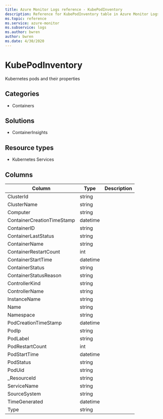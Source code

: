 ```yaml
---
title: Azure Monitor Logs reference - KubePodInventory
description: Reference for KubePodInventory table in Azure Monitor Logs.
ms.topic: reference
ms.service: azure-monitor
ms.subservice: logs
ms.author: bwren
author: bwren
ms.date: 4/30/2020
---
```


# KubePodInventory

 Kubernetes pods and their properties

## Categories

- Containers
## Solutions

- ContainerInsights
## Resource types

- Kubernetes Services




## Columns

|Column|Type|Description|
|---|---|---|
|ClusterId|string||
|ClusterName|string||
|Computer|string||
|ContainerCreationTimeStamp|datetime||
|ContainerID|string||
|ContainerLastStatus|string||
|ContainerName|string||
|ContainerRestartCount|int||
|ContainerStartTime|datetime||
|ContainerStatus|string||
|ContainerStatusReason|string||
|ControllerKind|string||
|ControllerName|string||
|InstanceName|string||
|Name|string||
|Namespace|string||
|PodCreationTimeStamp|datetime||
|PodIp|string||
|PodLabel|string||
|PodRestartCount|int||
|PodStartTime|datetime||
|PodStatus|string||
|PodUid|string||
|_ResourceId|string||
|ServiceName|string||
|SourceSystem|string||
|TimeGenerated|datetime||
|Type|string||
